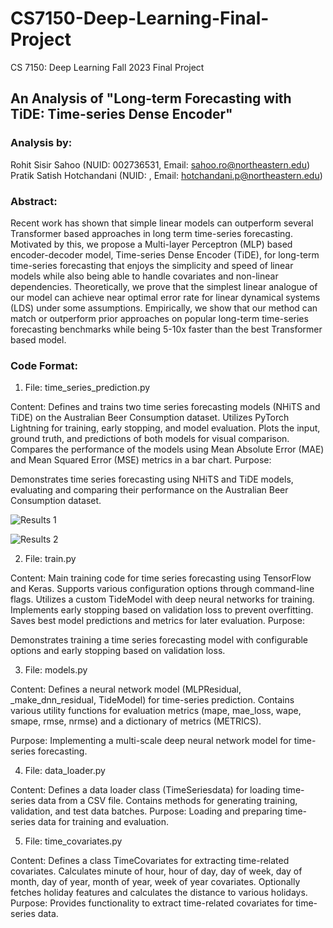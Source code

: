 # CS7150-Deep-Learning-Final-Project
CS 7150: Deep Learning Fall 2023 Final Project

## An Analysis of "Long-term Forecasting with TiDE: Time-series Dense Encoder"
### Analysis by: 
Rohit Sisir Sahoo (NUID: 002736531, Email: sahoo.ro@northeastern.edu)
Pratik Satish Hotchandani (NUID:  , Email: hotchandani.p@northeastern.edu)

### Abstract: 
Recent work has shown that simple linear models can outperform several Transformer based approaches in long term time-series forecasting. Motivated by this, we propose a Multi-layer Perceptron (MLP) based encoder-decoder model, Time-series Dense Encoder (TiDE), for long-term time-series forecasting that enjoys the simplicity and speed of linear models while also being able to handle covariates and non-linear dependencies. Theoretically, we prove that the simplest linear analogue of our model can achieve near optimal error rate for linear dynamical systems (LDS) under some assumptions. Empirically, we show that our method can match or outperform prior approaches on popular long-term time-series forecasting benchmarks while being 5-10x faster than the best Transformer based model.

### Code Format:

1. File: time_series_prediction.py

Content:
Defines and trains two time series forecasting models (NHiTS and TiDE) on the Australian Beer Consumption dataset.
Utilizes PyTorch Lightning for training, early stopping, and model evaluation.
Plots the input, ground truth, and predictions of both models for visual comparison.
Compares the performance of the models using Mean Absolute Error (MAE) and Mean Squared Error (MSE) metrics in a bar chart.
Purpose:

Demonstrates time series forecasting using NHiTS and TiDE models, evaluating and comparing their performance on the Australian Beer Consumption dataset.

![Results 1](https://drive.google.com/file/d/1dRPJCESfUe_o_WJfmZv25KLhTo9A0QSx)

![Results 2](https://drive.google.com/file/d/1dRPJCESfUe_o_WJfmZv25KLhTo9A0QSx/view?usp=sharing)

2. File: train.py

Content:
Main training code for time series forecasting using TensorFlow and Keras.
Supports various configuration options through command-line flags.
Utilizes a custom TideModel with deep neural networks for training.
Implements early stopping based on validation loss to prevent overfitting.
Saves best model predictions and metrics for later evaluation.
Purpose:

Demonstrates training a time series forecasting model with configurable options and early stopping based on validation loss.

3. File: models.py

Content:
Defines a neural network model (MLPResidual, _make_dnn_residual, TideModel) for time-series prediction.
Contains various utility functions for evaluation metrics (mape, mae_loss, wape, smape, rmse, nrmse) and a dictionary of metrics (METRICS).

Purpose:
Implementing a multi-scale deep neural network model for time-series forecasting.

4. File: data_loader.py

Content:
Defines a data loader class (TimeSeriesdata) for loading time-series data from a CSV file.
Contains methods for generating training, validation, and test data batches.
Purpose:
Loading and preparing time-series data for training and evaluation.

5. File: time_covariates.py

Content:
Defines a class TimeCovariates for extracting time-related covariates.
Calculates minute of hour, hour of day, day of week, day of month, day of year, month of year, week of year covariates.
Optionally fetches holiday features and calculates the distance to various holidays.
Purpose:
Provides functionality to extract time-related covariates for time-series data.

